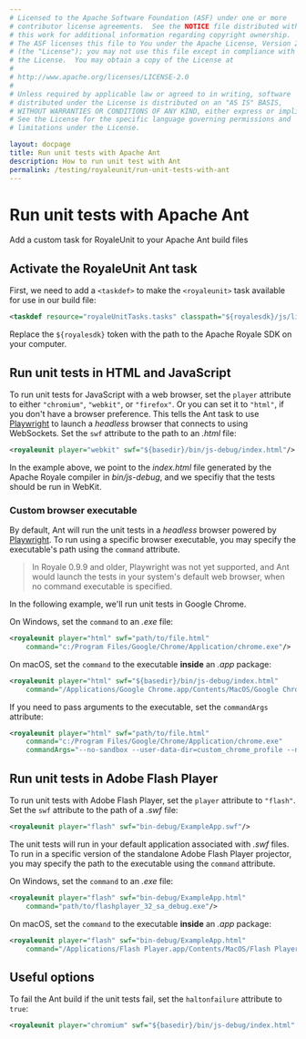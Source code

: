 ```yaml
---
# Licensed to the Apache Software Foundation (ASF) under one or more
# contributor license agreements.  See the NOTICE file distributed with
# this work for additional information regarding copyright ownership.
# The ASF licenses this file to You under the Apache License, Version 2.0
# (the "License"); you may not use this file except in compliance with
# the License.  You may obtain a copy of the License at
# 
# http://www.apache.org/licenses/LICENSE-2.0
# 
# Unless required by applicable law or agreed to in writing, software
# distributed under the License is distributed on an "AS IS" BASIS,
# WITHOUT WARRANTIES OR CONDITIONS OF ANY KIND, either express or implied.
# See the License for the specific language governing permissions and
# limitations under the License.

layout: docpage
title: Run unit tests with Apache Ant
description: How to run unit test with Ant
permalink: /testing/royaleunit/run-unit-tests-with-ant
---
```


# Run unit tests with Apache Ant

Add a custom task for RoyaleUnit to your Apache Ant build files

## Activate the RoyaleUnit Ant task

First, we need to add a `<taskdef>` to make the `<royaleunit>` task available for use in our build file:

```xml
<taskdef resource="royaleUnitTasks.tasks" classpath="${royalesdk}/js/lib/royaleUnitTasks.jar"/>
```

Replace the `${royalesdk}` token with the path to the Apache Royale SDK on your computer.

## Run unit tests in HTML and JavaScript

To run unit tests for JavaScript with a web browser, set the `player` attribute to either `"chromium"`, `"webkit"`, or `"firefox"`. Or you can set it to `"html"`, if you don't have a browser preference. This tells the Ant task to use [Playwright](https://playwright.dev) to launch a _headless_ browser that connects to using WebSockets. Set the `swf` attribute to the path to an *.html* file:

```xml
<royaleunit player="webkit" swf="${basedir}/bin/js-debug/index.html"/>
```

In the example above, we point to the *index.html* file generated by the Apache Royale compiler in *bin/js-debug*, and we specifiy that the tests should be run in WebKit.

### Custom browser executable

By default, Ant will run the unit tests in a _headless_ browser powered by [Playwright](https://playwright.dev). To run using a specific browser executable, you may specify the executable's path using the `command` attribute.

> In Royale 0.9.9 and older, Playwright was not yet supported, and Ant would launch the tests in your system's default web browser, when no command executable is specified.

In the following example, we'll run unit tests in Google Chrome.

On Windows, set the `command` to an *.exe* file:

```xml
<royaleunit player="html" swf="path/to/file.html"
    command="c:/Program Files/Google/Chrome/Application/chrome.exe"/>
```

On macOS, set the `command` to the executable **inside** an *.app* package:

```xml
<royaleunit player="html" swf="${basedir}/bin/js-debug/index.html"
    command="/Applications/Google Chrome.app/Contents/MacOS/Google Chrome"/>
```

If you need to pass arguments to the executable, set the `commandArgs` attribute:

```xml
<royaleunit player="html" swf="path/to/file.html"
    command="c:/Program Files/Google/Chrome/Application/chrome.exe"
    commandArgs="--no-sandbox --user-data-dir=custom_chrome_profile --no-first-run"/>
```

## Run unit tests in Adobe Flash Player

To run unit tests with Adobe Flash Player, set the `player` attribute to `"flash"`. Set the `swf` attribute to the path of a *.swf* file:

```xml
<royaleunit player="flash" swf="bin-debug/ExampleApp.swf"/>
```

The unit tests will run in your default application associated with *.swf* files. To run in a specific version of the standalone Adobe Flash Player projector, you may specify the path to the executable using the `command` attribute.

On Windows, set the `command` to an *.exe* file:

```xml
<royaleunit player="flash" swf="bin-debug/ExampleApp.html"
    command="path/to/flashplayer_32_sa_debug.exe"/>
```

On macOS, set the `command` to the executable **inside** an *.app* package:

```xml
<royaleunit player="flash" swf="bin-debug/ExampleApp.html"
    command="/Applications/Flash Player.app/Contents/MacOS/Flash Player Debugger"/>
```

## Useful options

To fail the Ant build if the unit tests fail, set the `haltonfailure` attribute to `true`:

```xml
<royaleunit player="chromium" swf="${basedir}/bin/js-debug/index.html" haltonfailure="true"/>
```